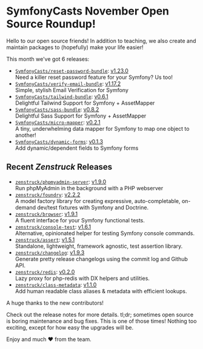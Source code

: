 # SymfonyCasts November Open Source Roundup!

Hello to our open source friends! In addition to teaching, we also create and maintain
packages to (hopefully) make your life easier!

This month we've got 6 releases:

* [`SymfonyCasts/reset-password-bundle`](https://github.com/SymfonyCasts/reset-password-bundle): [v1.23.0](https://github.com/SymfonyCasts/reset-password-bundle/releases/tag/v1.23.0)<br>
  Need a killer reset password feature for your Symfony? Us too!
* [`SymfonyCasts/verify-email-bundle`](https://github.com/SymfonyCasts/verify-email-bundle): [v1.17.2](https://github.com/SymfonyCasts/verify-email-bundle/releases/tag/v1.17.2)<br>
  Simple, stylish Email Verification for Symfony
* [`SymfonyCasts/tailwind-bundle`](https://github.com/SymfonyCasts/tailwind-bundle): [v0.6.1](https://github.com/SymfonyCasts/tailwind-bundle/releases/tag/v0.6.1)<br>
  Delightful Tailwind Support for Symfony + AssetMapper
* [`SymfonyCasts/sass-bundle`](https://github.com/SymfonyCasts/sass-bundle): [v0.8.2](https://github.com/SymfonyCasts/sass-bundle/releases/tag/v0.8.2)<br>
  Delightful Sass Support for Symfony + AssetMapper
* [`SymfonyCasts/micro-mapper`](https://github.com/SymfonyCasts/micro-mapper): [v0.2.1](https://github.com/SymfonyCasts/micro-mapper/releases/tag/v0.2.1)<br>
  A tiny, underwhelming data mapper for Symfony to map one object to another!
* [`SymfonyCasts/dynamic-forms`](https://github.com/SymfonyCasts/dynamic-forms): [v0.1.3](https://github.com/SymfonyCasts/dynamic-forms/releases/tag/v0.1.3)<br>
  Add dynamic/dependent fields to Symfony forms

## Recent _Zenstruck_ Releases

* [`zenstruck/phpmyadmin-server`](https://github.com/zenstruck/phpmyadmin-server): [v1.9.0](https://github.com/zenstruck/phpmyadmin-server/releases/tag/v1.9.0)<br>
  Run phpMyAdmin in the background with a PHP webserver
* [`zenstruck/foundry`](https://github.com/zenstruck/foundry): [v2.2.2](https://github.com/zenstruck/foundry/releases/tag/v2.2.2)<br>
  A model factory library for creating expressive, auto-completable, on-demand dev/test fixtures with Symfony and Doctrine.
* [`zenstruck/browser`](https://github.com/zenstruck/browser): [v1.9.1](https://github.com/zenstruck/browser/releases/tag/v1.9.1)<br>
  A fluent interface for your Symfony functional tests.
* [`zenstruck/console-test`](https://github.com/zenstruck/console-test): [v1.6.1](https://github.com/zenstruck/console-test/releases/tag/v1.6.1)<br>
  Alternative, opinionated helper for testing Symfony console commands.
* [`zenstruck/assert`](https://github.com/zenstruck/assert): [v1.5.1](https://github.com/zenstruck/assert/releases/tag/v1.5.1)<br>
  Standalone, lightweight, framework agnostic, test assertion library.
* [`zenstruck/changelog`](https://github.com/zenstruck/changelog): [v1.9.3](https://github.com/zenstruck/changelog/releases/tag/v1.9.3)<br>
  Generate pretty release changelogs using the commit log and Github API.
* [`zenstruck/redis`](https://github.com/zenstruck/redis): [v0.2.0](https://github.com/zenstruck/redis/releases/tag/v0.2.0)<br>
  Lazy proxy for php-redis with DX helpers and utilities.
* [`zenstruck/class-metadata`](https://github.com/zenstruck/class-metadata): [v1.1.0](https://github.com/zenstruck/class-metadata/releases/tag/v1.1.0)<br>
  Add human readable class aliases & metadata with efficient lookups.

A huge thanks to the new contributors!

Check out the release notes for more details. tl;dr; sometimes open source is boring maintenance
and bug fixes. This is one of those times! Nothing too exciting, except for how easy the upgrades
will be.

Enjoy and much ❤️ from the team.

